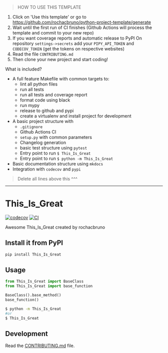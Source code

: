 
> HOW TO USE THIS TEMPLATE

1. Click on 'Use this template' or go to https://github.com/rochacbruno/python-project-template/generate
2. Wait until the first run of CI finishes (Github Actions will process the template and commit to your new repo)
3. If you want coverage reports and automatic release to PyPI
  On repository `settings->secrets` add your `PIPY_API_TOKEN` and `CODECOV_TOKEN` (get the tokens on respective websites)
4. Read the file `CONTRIBUTING.md`
5. Then clone your new project and start coding!

What is included?

- A full feature Makefile with common targets to:
  - lint all python files
  - run all tests
  - run all tests and coverage report
  - format code using black
  - run mypy
  - release to github and pypi
  - create a virtualenv and install project for development
- A basic project structure with
  - `.gitignore`
  - Github Actions CI
  - `setup.py` with common parameters
  - Changelog generation
  - basic test structure using `pytest`
  - Entry point to run `$ This_Is_Great`
  - Entry point to run `$ python -m This_Is_Great`
- Basic documentation structure using `mkdocs`
- Integration with `codecov` and `pypi`

> Delete all lines above this ^^^

---
# This_Is_Great

[![codecov](https://codecov.io/gh/rochacbruno/This_Is_Great/branch/main/graph/badge.svg?token=I9ZGCFTQT9)](https://codecov.io/gh/rochacbruno/This_Is_Great)
[![CI](https://github.com/rochacbruno/This_Is_Great/actions/workflows/main.yml/badge.svg)](https://github.com/rochacbruno/This_Is_Great/actions/workflows/main.yml)

Awesome This_Is_Great created by rochacbruno

## Install it from PyPI

```bash
pip install This_Is_Great
```

## Usage

```py
from This_Is_Great import BaseClass
from This_Is_Great import base_function

BaseClass().base_method()
base_function()
```

```bash
$ python -m This_Is_Great
#or
$ This_Is_Great
```

## Development

Read the [CONTRIBUTING.md](CONTRIBUTING.md) file.
